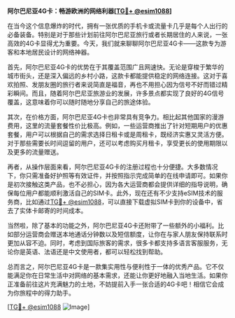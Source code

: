 **阿尔巴尼亚4G卡：畅游欧洲的网络利器[[TG💪+ @esim1088](https://t.me/s/esim1088)]**

在当今这个信息爆炸的时代，拥有一张优质的手机卡或流量卡几乎是每个人出行的必备装备。特别是对于那些计划前往阿尔巴尼亚旅行或者长期居住的人来说，一张高效的4G卡显得尤为重要。今天，我们就来聊聊阿尔巴尼亚4G卡——这款专为游客和本地居民设计的网络神器。

首先，阿尔巴尼亚4G卡的优势在于其覆盖范围广且网速快。无论是穿梭于繁华的城市街头，还是深入偏远的乡村小路，这款卡都能提供稳定的网络连接。这对于喜欢拍照、发朋友圈的旅行者来说简直是福音，再也不用担心因为信号不好而错过精彩瞬间。而且，随着阿尔巴尼亚旅游业的发展，许多景点都实现了良好的4G信号覆盖，这意味着你可以随时随地分享自己的旅途体验。

其次，在价格方面，阿尔巴尼亚4G卡也非常具有竞争力。相比起其他国家的漫游费用，这里的流量套餐性价比极高。例如，一些运营商推出了针对短期用户的优惠套餐，用户可以根据自己的需求选择日租卡或是周租卡，既经济实惠又灵活方便。对于那些需要长时间逗留的用户，还可以考虑购买月租卡，享受更长的使用期限以及更多的流量赠送。

再者，从操作层面来看，阿尔巴尼亚4G卡的注册过程也十分便捷。大多数情况下，你只需准备好护照等有效证件，并按照指示完成简单的在线申请即可。如果你是初次接触这类产品，也不必担心，因为各大运营商都会提供详细的指导说明，确保每位用户都能顺利激活自己的SIM卡。此外，现在还有不少支持eSIM技术的服务商，比如通过[TG💪+ @esim1088](https://t.me/s/esim1088)，可以直接下载虚拟SIM卡到你的设备中，省去了实体卡邮寄的时间成本。

当然啦，除了基本的功能之外，阿尔巴尼亚4G卡还附带了一些额外的小福利。比如部分运营商会赠送本地通话分钟数以及短信额度，让你在与家人朋友保持联系时更加从容不迫。同时，考虑到国际旅客的需求，很多卡都支持多语言客服服务，无论你是英语、法语还是中文使用者，都可以轻松找到帮助。

总而言之，阿尔巴尼亚4G卡是一款集实用性与便利性于一体的优秀产品。它不仅能满足你在日常生活中对网络的基本需求，还能让你更好地融入当地生活。如果你正准备前往这片充满魅力的土地，不妨提前入手一张合适的4G卡吧！相信它会成为你旅程中的得力助手。

[[TG💪+ @esim1088](https://t.me/s/esim1088) ![Image](https://i.postimg.cc/4NQfJmqS/Snipaste-2025-05-13-00-14-12.png)]